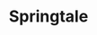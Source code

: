 ---
layout: game
title:  "Springtale"
location: "Games/Springtale.html"
width: 650
height: 490
desc: "Play as a springtail, crunching your way through scrumptious leaves as you venture deep into the soil of this little puzzle game!"
time: 72 hours
made: Ludum Dare 48
jampage: https://ldjam.com/events/ludum-dare/48/$250582
display-order: 11
music:
    1: "-"
    2: "-"
    3: "-"
bandcamp: #
controls: |
    <b>Arrow Keys</b> - Move <br>
    <b>Space </b> - Toggle Spring distance <br>
    <b>Space </b> - Restart Level <br>
instructions: |
    Shoot the spawners to advance to the next level, but watch out for any enemies that come out of them! Kill enemies with the matching colour/symbol. Some enemies may display more than one symbol, meaning they can be shot with more than one different type of weapon.

---